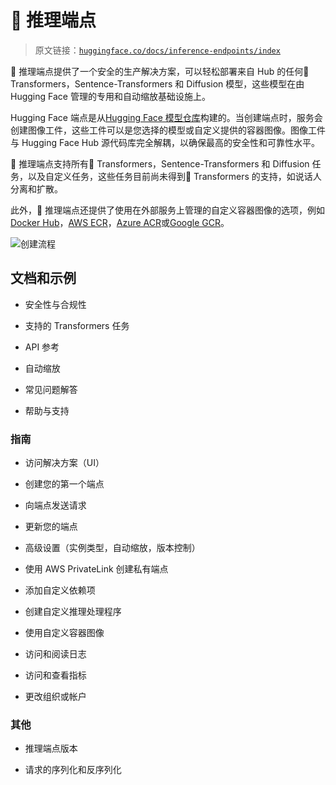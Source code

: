 # 🤗 推理端点

> 原文链接：[`huggingface.co/docs/inference-endpoints/index`](https://huggingface.co/docs/inference-endpoints/index)

🤗 推理端点提供了一个安全的生产解决方案，可以轻松部署来自 Hub 的任何🤗 Transformers，Sentence-Transformers 和 Diffusion 模型，这些模型在由 Hugging Face 管理的专用和自动缩放基础设施上。

Hugging Face 端点是从[Hugging Face 模型仓库](https://huggingface.co/models)构建的。当创建端点时，服务会创建图像工件，这些工件可以是您选择的模型或自定义提供的容器图像。图像工件与 Hugging Face Hub 源代码库完全解耦，以确保最高的安全性和可靠性水平。

🤗 推理端点支持所有🤗 Transformers，Sentence-Transformers 和 Diffusion 任务，以及自定义任务，这些任务目前尚未得到🤗 Transformers 的支持，如说话人分离和扩散。

此外，🤗 推理端点还提供了使用在外部服务上管理的自定义容器图像的选项，例如[Docker Hub](https://hub.docker.com/)，[AWS ECR](https://aws.amazon.com/ecr/?nc1=h_ls)，[Azure ACR](https://azure.microsoft.com/de-de/services/container-registry/)或[Google GCR](https://cloud.google.com/container-registry?hl=de)。

![创建流程](img/34f696f0d1b59e0fb2b43ab7bba3b4f7.png)

## 文档和示例

+   安全性与合规性

+   支持的 Transformers 任务

+   API 参考

+   自动缩放

+   常见问题解答

+   帮助与支持

### 指南

+   访问解决方案（UI）

+   创建您的第一个端点

+   向端点发送请求

+   更新您的端点

+   高级设置（实例类型，自动缩放，版本控制）

+   使用 AWS PrivateLink 创建私有端点

+   添加自定义依赖项

+   创建自定义推理处理程序

+   使用自定义容器图像

+   访问和阅读日志

+   访问和查看指标

+   更改组织或帐户

### 其他

+   推理端点版本

+   请求的序列化和反序列化
